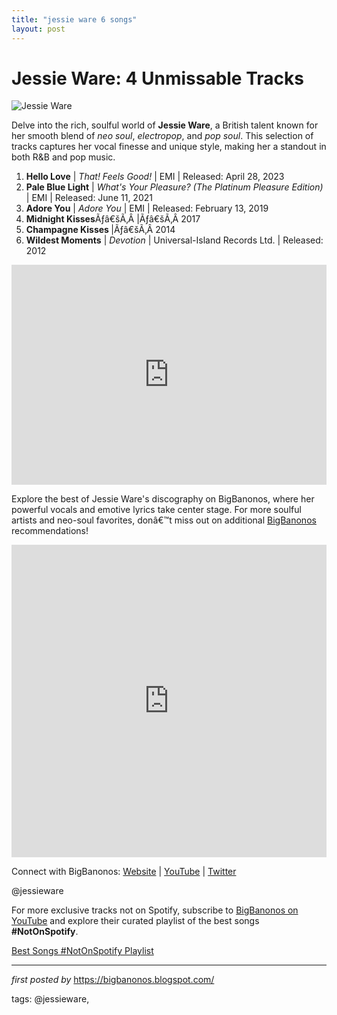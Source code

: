 ```yaml
---
title: "jessie ware 6 songs"
layout: post
---
```

<h1>Jessie Ware: 4 Unmissable Tracks</h1>
<img alt="Jessie Ware" src="https://www.billboard.com/wp-content/uploads/2023/05/Jessie-Ware-cr-Jack-Grange-billboard-1548.jpg" /> <p>Delve into the rich, soulful world of <strong>Jessie Ware</strong>, a British talent known for her smooth blend of <em>neo soul</em>, <em>electropop</em>, and <em>pop soul</em>. This selection of tracks captures her vocal finesse and unique style, making her a standout in both R&B and pop music.</p> <ol> <li><strong>Hello Love</strong> | <em>That! Feels Good!</em> | EMI | Released: April 28, 2023</li> <li><strong>Pale Blue Light</strong> | <em>What's Your Pleasure? (The Platinum Pleasure Edition)</em> | EMI | Released: June 11, 2021</li> <li><strong>Adore You</strong> | <em>Adore You</em> | EMI | Released: February 13, 2019</li><li><strong>Midnight Kisses</strong>Ãƒâ€šÃ‚Â |Ãƒâ€šÃ‚Â 2017</li><li><strong>Champagne Kisses </strong>|Ãƒâ€šÃ‚Â 2014</li><li><strong>Wildest Moments</strong> | <em>Devotion</em> | Universal-Island Records Ltd. | Released: 2012</li>
</ol> <div> <iframe allow="autoplay; clipboard-write; encrypted-media; fullscreen; picture-in-picture" allowfullscreen="" frameborder="0" height="352" loading="lazy" src="https://open.spotify.com/embed/playlist/4Stb6Zn0UJtoWBtiVb4qnw?utm_source=generator" width="100%"></iframe>
</div> <p>Explore the best of Jessie Ware's discography on BigBanonos, where her powerful vocals and emotive lyrics take center stage. For more soulful artists and neo-soul favorites, donâ€™t miss out on additional <a href="https://bigbanonos.blogspot.com/">BigBanonos</a> recommendations!</p> <iframe allow="encrypted-media" allowfullscreen="" frameborder="0" gesture="media" height="500" src="https://www.youtube.com/embed/videoseries?list=PLtuNtuTatqI3C5HlKiJGswdiNX95Rj9Ua" width="100%"></iframe> <div> <p>Connect with BigBanonos: <a href="https://bigbanonos.blogspot.com/">Website</a> | <a href="https://www.youtube.com/@BigBanonos">YouTube</a> | <a href="https://x.com/bigbanonos">Twitter</a></p>
</div> <!--Tags-->
<p>@jessieware</p>


<!--Subscribe and Playlist Links-->
<div>
    <p>For more exclusive tracks not on Spotify, subscribe to <a href="https://www.youtube.com/@BigBanonos" target="_blank">BigBanonos on YouTube</a> and explore their curated playlist of the best songs <strong>#NotOnSpotify</strong>.</p>
    <p><a href="https://www.youtube.com/playlist?list=PLtuNtuTatqI0kFahUCbtbfenC_ET5O_tr" target="_blank">Best Songs #NotOnSpotify Playlist<br /></a></p></div>

<hr />

<p><em>first posted by</em> <a href="https://bigbanonos.blogspot.com/" rel="noopener" target="_new">https://bigbanonos.blogspot.com/</a></p>

<p>tags: @jessieware,</p>
